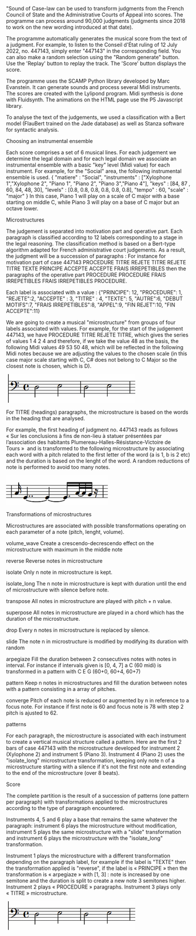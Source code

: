 "Sound of Case-law can be used to transform judgments from the French Council of State and the Administrative Courts of Appeal into scores. The programme can process around 90,000 judgments (judgments since 2018 to work on the new wording introduced at that date). 

The programme automatically generates the musical score from the text of a judgment. For example, to listen to the Conseil d'État ruling of 12 July 2022, no. 447143, simply enter "447143" in the corresponding field. You can also make a random selection using the "Random generate" button. Use the 'Replay' button to replay the track. The 'Score' button displays the score. 

The programme uses the SCAMP Python library developed by Marc Evanstein. It can generate sounds and process several Midi instruments. The scores are created with the Lylipond program. Midi synthesis is done with Fluidsynth. The animations on the HTML page use the P5 Javascript library. 

To analyse the text of the judgements, we used a classification with a Bert model (FlauBert trained on the Jade database) as well as Stanza software for syntactic analysis.

Choosing an instrumental ensemble

Each score comprises a set of 6 musical lines.
For each judgement we determine the legal domain and for each legal domain we associate an instrumental ensemble with a basic "key" level (Midi value) for each instrument. 
For example, for the "Social" area, the following instrumental ensemble is used. 
{
"matiere" : "Social",
"instruments" : ["Xylophone 1","Xylophone 2", "Piano 1", "Piano 2", "Piano 3","Piano 4"],
"keys" : [84, 87 , 60, 84, 48, 30],
"levels" : [0.8, 0.8, 0.8, 0.8, 0.8, 0.8],
"tempo" : 60,
"scale" : "major"
}
In this case, Piano 1 will play on a scale of C major with a base starting on middle C, while Piano 3 will play on a base of C major but an octave lower. 

Microstructures

The judgement is separated into motivation part and operative part. Each paragraph is classified according to 12 labels corresponding to a stage in the legal reasoning. The classification method is based on a Bert-type algorithm adapted for French administrative court judgements. As a result, the judgment will be a succession of paragraphs : 
For instance for motivation part of case  447143 PROCEDURE TITRE REJETE TITRE REJETE TITRE TEXTE PRINCIPE ACCEPTE ACCEPTE FRAIS IRREPETIBLES then the paragraphs of the operative part PROCEDURE PROCEDURE FRAIS IRREPETIBLES FRAIS IRREPETIBLES PROCEDURE.

Each label is associated with a value :
{"PRINCIPE": 12, "PROCEDURE": 1, "REJETE":2, "ACCEPTE" : 3,
"TITRE" : 4, "TEXTE": 5, "AUTRE":6, "DEBUT MOTIFS":7,
"FRAIS IRREPETIBLES":8, "APPEL":9, "FIN REJET":10, "FIN ACCEPTE":11}

We are going to create a  musical "microstructure" from groups of four labels associated with values. For example, for the start of the judgement 447143, we have PROCEDURE TITRE REJETE TITRE, which gives the series of values 1 4 2 4 and therefore, if we take the value 48 as the basis, the following Midi values 49 53 50 48, which will be reflected in the following Midi notes because we are adjusting the values to the chosen scale (in this case major scale starting with C, C# does not belong to C Major so the closest note is chosen, which is D). 


![Alt text](/images/howitworks_html_5c26094.gif?raw=true "image")

For TITRE (headings) paragraphs, the microstructure is based on the words in the heading that are analysed.

For example, the first heading of judgment no. 447143 reads as follows « Sur les conclusions à fins de non-lieu à statuer présentées par l’association des habitants Plumereau-Halles-Résistance-Victoire de Tours »  and is transformed to the following microstructure by associating each word with a pitch related to the first letter of the word (a is 1, b is 2 etc) and the duration is based on the lenght of the word. A random reductions of note is performed to avoid too many notes.  


![Alt text](/images/howitworks_html_7cf9e655.gif?raw=true "image")

Transformations of microstructures

Microstructures are associated with possible transformations operating on each parameter of a note (pitch, lenght, volume).

volume_wave
Create a  crescendo-decrescendo effect on the microstructure with maximum in the middle note

reverse
Reverse notes in microstructure 

isolate
Only n note in microstructure is kept.

isolate_long
The n note in microstructure is kept with duration until the end of microstructure with silence before note.

transpose
All notes in microstructure are played with pitch + n value.

superpose
All notes in microstructure are played in a chord which has the duration of the microstructure.

drop
Every n notes in microstructure is replaced by silence.

slide
The note n in microstructure is modified by modifying its duration with random

arpegiaze
Fill the duration between 2 consecutives notes with notes in interval. For instance if intervals given is [0, 4, 7]  a C (60 midi) is transformed in a pattern with C  E  G (60+0, 60+4, 60+7)

pattern
Keep n notes in microstructures and fill the duration between notes with a pattern consisting in a array of pitches.

converge
Pitch of each note is reduced or augmented  by n in reference to a focus note. For instance if first note is 60 and focus note is 78 with step 2 pitch is ajusted to 62.

patterns

For each paragraph, the microstructure is associated with each instrument to create a vertical musical structure called a pattern. Here are the first 2 bars of case 447143 with the microstructure developed for instrument 2 (Xylophone 2) and instrument 5 (Piano 3). Instrument 4 (Piano 2) uses the "isolate_long" microstructure transformation, keeping only note n of a microstructure starting with a silence if it's not the first note and extending to the end of the microstructure (over 8 beats). 


Score

The complete partition is the result of a succession of patterns (one pattern per paragraph) with transformations applied to the microstructures according to the type of paragraph encountered. 

Instruments 4, 5 and 6 play a base that remains the same whatever the paragraph: instrument 6 plays the microstructure without modification, instrument 5 plays the same microstructure with a "slide" transformation and instrument 6 plays the microstructure with the "isolate_long" transformation.

Instrument 1 plays the microstructure with a different transformation depending on the paragraph label, for example if the label is "TEXTE" then the transformation applied is "reverse", if the label is « PRINCIPE » then the transformation is « arpegiaze » with [1, 3] : note is increased by one semitone and the duration is split to create a new note 3 semitones higher. 
Instrument 2 plays « PROCEDURE » paragraphs. 
Instrument 3 plays only « TITRE » microstructure. 

![Alt text](/images/howitworks_html_5c26094.gif?raw=true "image")




